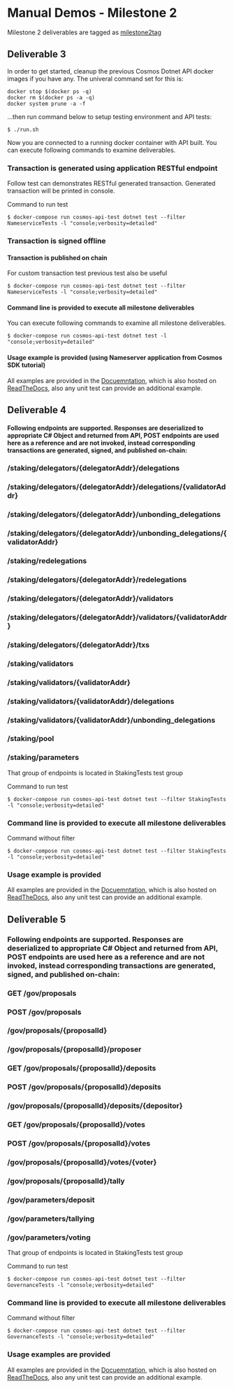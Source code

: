 # Manual Demos - Milestone 2

Milestone 2 deliverables are tagged as [milestone2tag](https://github.com/usetech-llc/cosmos_api_dotnet/tree/milestone2tag)

## Deliverable 3

In order to get started, cleanup the previous Cosmos Dotnet API docker images if you have any. The univeral command set for this is:
```
docker stop $(docker ps -q)
docker rm $(docker ps -a -q)
docker system prune -a -f
```

...then run command below to setup testing environment and API tests:
```
$ ./run.sh
```

Now you are connected to a running docker container with API built. You can execute following commands to examine deliverables.


### Transaction is generated using application RESTful endpoint

Follow test can demonstrates RESTful generated transaction. Generated transaction will be printed in console.

Command to run test
```
$ docker-compose run cosmos-api-test dotnet test --filter NameserviceTests -l "console;verbosity=detailed"
```

### Transaction is signed offline
#### Transaction is published on chain

For custom transaction test previous test also be useful

```
$ docker-compose run cosmos-api-test dotnet test --filter NameserviceTests -l "console;verbosity=detailed"
```

#### Command line is provided to execute all milestone deliverables

You can execute following commands to examine all milestone deliverables.

```
$ docker-compose run cosmos-api-test dotnet test -l "console;verbosity=detailed"
```

#### Usage example is provided (using Nameserver application from Cosmos SDK tutorial) 

All examples are provided in the [Docuemntation](../index.md), which is also hosted on [ReadTheDocs](https://cosmos-api-dotnet.readthedocs.io/en/latest/), also any unit test can provide an additional example.

## Deliverable 4

#### Following endpoints are supported. Responses are deserialized to appropriate C# Object and returned from API, POST endpoints are used here as a reference and are not invoked, instead corresponding transactions are generated, signed, and published on-chain:

### /staking/delegators/{delegatorAddr}/delegations
### /staking/delegators/{delegatorAddr}/delegations/{validatorAddr}
### /staking/delegators/{delegatorAddr}/unbonding_delegations
### /staking/delegators/{delegatorAddr}/unbonding_delegations/{validatorAddr}
### /staking/redelegations
### /staking/delegators/{delegatorAddr}/redelegations
### /staking/delegators/{delegatorAddr}/validators
### /staking/delegators/{delegatorAddr}/validators/{validatorAddr}
### /staking/delegators/{delegatorAddr}/txs
### /staking/validators
### /staking/validators/{validatorAddr}
### /staking/validators/{validatorAddr}/delegations
### /staking/validators/{validatorAddr}/unbonding_delegations
### /staking/pool
### /staking/parameters

That group of endpoints is located in StakingTests test group

Command to run test
```
$ docker-compose run cosmos-api-test dotnet test --filter StakingTests -l "console;verbosity=detailed"
```

### Command line is provided to execute all milestone deliverables


Command without filter
```
$ docker-compose run cosmos-api-test dotnet test --filter StakingTests -l "console;verbosity=detailed"
```

### Usage example is provided

All examples are provided in the [Docuemntation](../index.md), which is also hosted on [ReadTheDocs](https://cosmos-api-dotnet.readthedocs.io/en/latest/), also any unit test can provide an additional example.


## Deliverable 5

### Following endpoints are supported. Responses are deserialized to appropriate C# Object and returned from API, POST endpoints are used here as a reference and are not invoked, instead corresponding transactions are generated, signed, and published on-chain:

### GET /gov/proposals
### POST /gov/proposals
### /gov/proposals/{proposalId}
### /gov/proposals/{proposalId}/proposer
### GET /gov/proposals/{proposalId}/deposits
### POST /gov/proposals/{proposalId}/deposits
### /gov/proposals/{proposalId}/deposits/{depositor}
### GET /gov/proposals/{proposalId}/votes
### POST /gov/proposals/{proposalId}/votes
### /gov/proposals/{proposalId}/votes/{voter}
### /gov/proposals/{proposalId}/tally
### /gov/parameters/deposit
### /gov/parameters/tallying
### /gov/parameters/voting

That group of endpoints is located in StakingTests test group

Command to run test
```
$ docker-compose run cosmos-api-test dotnet test --filter GovernanceTests -l "console;verbosity=detailed"
```

### Command line is provided to execute all milestone deliverables

Command without filter
```
$ docker-compose run cosmos-api-test dotnet test --filter GovernanceTests -l "console;verbosity=detailed"
```

### Usage examples are provided

All examples are provided in the [Docuemntation](../index.md), which is also hosted on [ReadTheDocs](https://cosmos-api-dotnet.readthedocs.io/en/latest/), also any unit test can provide an additional example.

